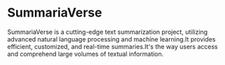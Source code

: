 # SummariaVerse
SummariaVerse is a cutting-edge text summarization project, utilizing advanced natural language processing and machine learning.It provides efficient, customized, and real-time summaries.It's the way users access and comprehend large volumes of textual information.
